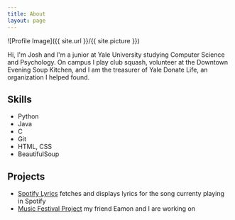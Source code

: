 ```yaml
---
title: About
layout: page
---
```

![Profile Image]({{ site.url }}/{{ site.picture }})

<p>Hi, I'm Josh and I'm a junior at Yale University studying Computer Science and Psychology. On campus
I play club squash, volunteer at the Downtown Evening Soup Kitchen, and I am the treasurer of Yale Donate Life,
an organization I helped found.</p>

<h2>Skills</h2>

<ul class="skill-list">
	<li>Python</li>
	<li>Java</li>
	<li>C</li>
	<li>Git</li>
	<li>HTML, CSS</li>
	<li>BeautifulSoup</li>
</ul>

<h2>Projects</h2>

<ul>
	<li><a href="https://github.com/jclarktennis/SpotifyLyrics">Spotify Lyrics</a> fetches and displays lyrics for the song
		currenty playing in Spotify</li>
	<li><a href="https://github.com/">Music Festival Project</a> my friend Eamon and I are working on </li>
</ul>
